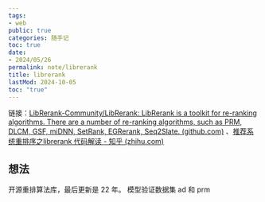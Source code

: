 ```yaml
---
tags:
- web
public: true
categories: 随手记
toc: true
date:
- 2024/05/26
permalink: note/librerank
title: librerank
lastMod: 2024-10-05
toc: "true"
---
```


链接：[LibRerank-Community/LibRerank: LibRerank is a toolkit for re-ranking algorithms. There are a number of re-ranking algorithms, such as PRM, DLCM, GSF, miDNN, SetRank, EGRerank, Seq2Slate. (github.com)](https://github.com/LibRerank-Community/LibRerank) 、[推荐系统重排序之librerank 代码解读 - 知乎 (zhihu.com)](https://zhuanlan.zhihu.com/p/638742960)
<!--more-->
## 想法
开源重排算法库，最后更新是 22 年。
模型验证数据集 ad 和 prm
